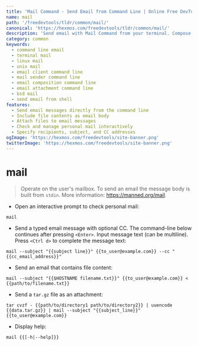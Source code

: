```yaml
---
title: 'Mail Command - Send Email from Command Line | Online Free DevTools by Hexmos'
name: mail
path: '/freedevtools/tldr/common/mail/'
canonical: 'https://hexmos.com/freedevtools/tldr/common/mail/'
description: 'Send email with Mail Command from your terminal. Compose messages, include attachments, and manage your mailbox quickly. Free online tool, no registration required.'
category: common
keywords:
  - command line email
  - terminal mail
  - linux mail
  - unix mail
  - email client command line
  - mail sender command line
  - email composition command line
  - email attachment command line
  - bsd mail
  - send email from shell
features:
  - Send email messages directly from the command line
  - Include file contents as email body
  - Attach files to email messages
  - Check and manage personal mail interactively
  - Specify recipients, subject, and CC addresses
ogImage: 'https://hexmos.com/freedevtools/site-banner.png'
twitterImage: 'https://hexmos.com/freedevtools/site-banner.png'
---
```


# mail

> Operate on the user's mailbox.
> To send an email the message body is built from `stdin`.
> More information: <https://manned.org/mail>.

- Open an interactive prompt to check personal mail:

`mail`

- Send a typed email message with optional CC. The command-line below continues after pressing `<Enter>`. Input message text (can be multiline). Press `<Ctrl d>` to complete the message text:

`mail --subject "{{subject line}}" {{to_user@example.com}} --cc "{{cc_email_address}}"`

- Send an email that contains file content:

`mail --subject "{{$HOSTNAME filename.txt}}" {{to_user@example.com}} < {{path/to/filename.txt}}`

- Send a `tar.gz` file as an attachment:

`tar cvzf - {{path/to/directory1 path/to/directory2}} | uuencode {{data.tar.gz}} | mail --subject "{{subject_line}}" {{to_user@example.com}}`

- Display help:

`mail {{[-h|--help]}}`
